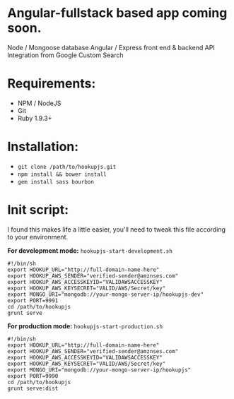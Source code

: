 Angular-fullstack based app coming soon.
==========

Node / Mongoose database
Angular / Express front end & backend
API Integration from Google Custom Search

Requirements:
======

+ NPM / NodeJS
+ Git
+ Ruby 1.9.3+

Installation:
======

+ `git clone /path/to/hookupjs.git`
+ `npm install && bower install`
+ `gem install sass bourbon`

Init script:
======

I found this makes life a little easier, you'll need to tweak this file according to your environment.

__For development mode:__ `hookupjs-start-development.sh`

    #!/bin/sh
    export HOOKUP_URL="http://full-domain-name-here"
    export HOOKUP_AWS_SENDER="verified-sender@amznses.com"
    export HOOKUP_AWS_ACCESSKEYID="VALIDAWSACCESSKEY"
    export HOOKUP_AWS_KEYSECRET="VALID/AWS/Secret/key"
    export MONGO_URI="mongodb://your-mongo-server-ip/hookupjs-dev"
    export PORT=9991
    cd /path/to/hookupjs
    grunt serve

__For production mode:__ `hookupjs-start-production.sh`

    #!/bin/sh
    export HOOKUP_URL="http://full-domain-name-here"
    export HOOKUP_AWS_SENDER="verified-sender@amznses.com"
    export HOOKUP_AWS_ACCESSKEYID="VALIDAWSACCESSKEY"
    export HOOKUP_AWS_KEYSECRET="VALID/AWS/Secret/key"
    export MONGO_URI="mongodb://your-mongo-server-ip/hookupjs"
    export PORT=9990
    cd /path/to/hookupjs
    grunt serve:dist